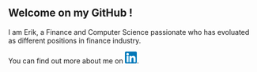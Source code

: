## Welcome on my GitHub !

<p>I am Erik, a Finance and Computer Science passionate who has evoluated as different positions in finance industry.</p>

<!-- Actual text -->

You can find out more about me on [![LinkedIn][1.2]][1].

<!-- Icons -->

[1.2]: https://github.com/ecandela/ecandela/blob/main/174857.png

<!-- Links to your social media accounts -->

[1]: https://www.linkedin.com/in/erik-carl-candela-rojas/?locale=en_US
